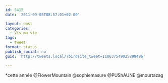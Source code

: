 ```yaml
---
id: 5415
date: '2011-09-05T08:57:01+02:00'

layout: post
categories:
  - Vis ma vie
tags:
  - tweet
format: status
publish_social: no
guid: 'http://tweets.local/?birdsite_tweet=110637549025898496'

---
```


\*cette année @FlowerMountain @sophiemasure @PUShAUNE @mourtazag